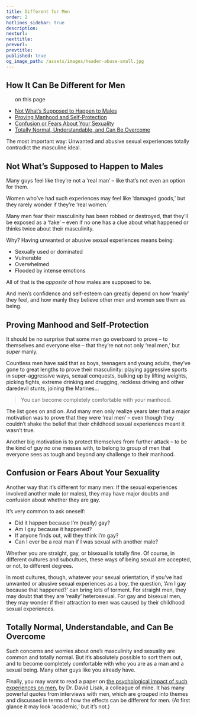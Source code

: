 ```yaml
---
title: Different for Men
order: 2
hotlines_sidebar: true
description:
nexturl:
nexttitle:
prevurl:
prevtitle:
published: true
og_image_path: /assets/images/header-abuse-small.jpg
---
```


## How It Can Be Different for Men

<ul class="onpage"><p class="onpage__header">on this page</p>
  <li><a href="#not">Not What’s Supposed to Happen to Males</a></li>
  <li><a href="#proving">Proving Manhood and Self-Protection</a></li>
  <li><a href="#confusion">Confusion or Fears About Your Sexuality</a></li>
  <li><a href="#normal">Totally Normal, Understandable, and Can Be Overcome</a></li>
</ul>

The most important way: Unwanted and abusive sexual experiences totally contradict the masculine ideal.

## <a name="not"> Not What’s Supposed to Happen to Males</a>

Many guys feel like they’re not a ‘real man’ – like that’s not even an option for them.

Women who’ve had such experiences may feel like ‘damaged goods,’ but they rarely wonder if they’re ‘real women.’

Many men fear their masculinity has been robbed or destroyed, that they’ll be exposed as a ‘fake’ – even if no one has a clue about what happened or thinks twice about their masculinity.

Why? Having unwanted or abusive sexual experiences means being:

*   Sexually used or dominated
*   Vulnerable
*   Overwhelmed
*   Flooded by intense emotions

All of that is the _opposite_ of how males are supposed to be.

And men’s confidence and self-esteem can greatly depend on how ‘manly’ they feel, and how manly they believe other men and women see them as being.

## <a name="proving"> Proving Manhood and Self-Protection</a>

It should be no surprise that some men go overboard to prove – to themselves and everyone else – that they’re not not only ‘real men,’ but _super_ manly.

Countless men have said that as boys, teenagers and young adults, they’ve gone to great lengths to prove their masculinity: playing aggressive sports in super-aggressive ways, sexual conquests, bulking up by lifting weights, picking fights, extreme drinking and drugging, reckless driving and other daredevil stunts, joining the Marines…

> You can become completely comfortable with your manhood.

The list goes on and on. And many men only realize years later that a major motivation was to prove that they were ‘real men’ – even though they couldn’t shake the belief that their childhood sexual experiences meant it wasn’t true.

Another big motivation is to protect themselves from further attack – to be the kind of guy no one messes with, to belong to group of men that everyone sees as tough and beyond any challenge to their manhood.

## <a name="confusion"> Confusion or Fears About Your Sexuality</a>

Another way that it’s different for many men: If the sexual experiences involved another male (or males), they may have major doubts and confusion about whether they are gay.

It’s very common to ask oneself:

*   Did it happen because I’m (really) gay?
*   Am I gay because it happened?
*   If anyone finds out, will they think I’m gay?
*   Can I ever be a real man if I was sexual with another male?

Whether you are straight, gay, or bisexual is totally fine. Of course, in different cultures and subcultues, these ways of being sexual are accepted, or not, to different degrees.

In most cultures, though, whatever your sexual orientation, if you’ve had unwanted or abusive sexual experiences as a boy, the question, ‘Am I gay because that happened?’ can bring lots of torment. For straight men, they may doubt that they are ‘really’ heterosexual. For gay and bisexual men, they may wonder if their attraction to men was caused by their childhood sexual experiences.

## <a name="normal"> Totally Normal, Understandable, and Can Be Overcome</a>

Such concerns and worries about one’s masculinity and sexuality are common and totally normal. But it’s absolutely possible to sort them out, and to become completely comfortable with who you are as a man and a sexual being. Many other guys like you already have.

Finally, you may want to read a paper on [the psychological impact of such experiences on men](http://www.jimhopper.com/pdfs/Lisak.pdf), by Dr. David Lisak, a colleague of mine. It has many powerful quotes from interviews with men, which are grouped into themes and discussed in terms of how the effects can be different for men. (At first glance it may look ‘academic,’ but it’s not.)